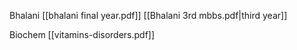
Bhalani
 [[bhalani final year.pdf]]
 [[Bhalani 3rd mbbs.pdf|third year]]
 

Biochem
 [[vitamins-disorders.pdf]]
 
